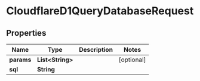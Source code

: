

# CloudflareD1QueryDatabaseRequest


## Properties

| Name | Type | Description | Notes |
|------------ | ------------- | ------------- | -------------|
|**params** | **List&lt;String&gt;** |  |  [optional] |
|**sql** | **String** |  |  |



